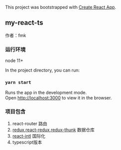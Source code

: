 This project was bootstrapped with [Create React App](https://github.com/facebook/create-react-app).

## my-react-ts
作者：fmk

### 运行环境
node 11+

In the project directory, you can run:

### `yarn start`

Runs the app in the development mode.<br />
Open [http://localhost:3000](http://localhost:3000) to view it in the browser.

### 项目包含
1. react-router 路由
2. [redux](https://redux.js.org/introduction/getting-started),[react-redux](https://react-redux.js.org/introduction/quick-start),[redux-thunk](https://github.com/reduxjs/redux-thunk) 数据仓库
3. [react-intl](https://github.com/formatjs/react-intl) 国际化
4. typescript版本
